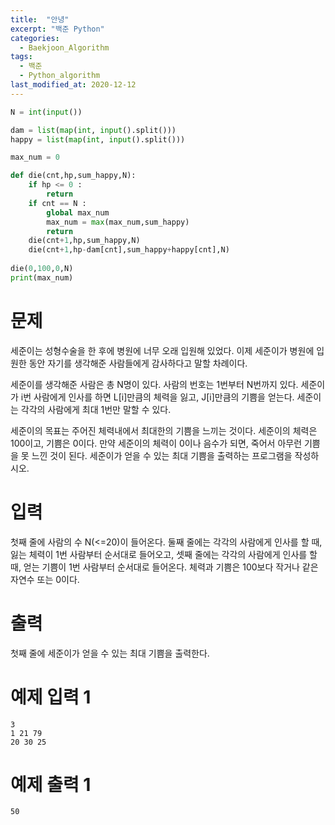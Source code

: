 ```yaml
---
title:  "안녕"
excerpt: "백준 Python"
categories:
  - Baekjoon_Algorithm
tags:
  - 백준
  - Python_algorithm
last_modified_at: 2020-12-12
---
```


```python
N = int(input())

dam = list(map(int, input().split()))
happy = list(map(int, input().split()))

max_num = 0

def die(cnt,hp,sum_happy,N):
    if hp <= 0 :
        return
    if cnt == N :
        global max_num
        max_num = max(max_num,sum_happy)
        return
    die(cnt+1,hp,sum_happy,N)
    die(cnt+1,hp-dam[cnt],sum_happy+happy[cnt],N)
    
die(0,100,0,N)
print(max_num)
```

# 문제

세준이는 성형수술을 한 후에 병원에 너무 오래 입원해 있었다. 이제 세준이가 병원에 입원한 동안 자기를 생각해준 사람들에게 감사하다고 말할 차례이다.
  
세준이를 생각해준 사람은 총 N명이 있다. 사람의 번호는 1번부터 N번까지 있다. 세준이가 i번 사람에게 인사를 하면 L[i]만큼의 체력을 잃고, J[i]만큼의 기쁨을 얻는다. 세준이는 각각의 사람에게 최대 1번만 말할 수 있다.
  
세준이의 목표는 주어진 체력내에서 최대한의 기쁨을 느끼는 것이다. 세준이의 체력은 100이고, 기쁨은 0이다. 만약 세준이의 체력이 0이나 음수가 되면, 죽어서 아무런 기쁨을 못 느낀 것이 된다. 세준이가 얻을 수 있는 최대 기쁨을 출력하는 프로그램을 작성하시오.

# 입력

첫째 줄에 사람의 수 N(<=20)이 들어온다. 둘째 줄에는 각각의 사람에게 인사를 할 때, 잃는 체력이 1번 사람부터 순서대로 들어오고, 셋째 줄에는 각각의 사람에게 인사를 할 때, 얻는 기쁨이 1번 사람부터 순서대로 들어온다. 체력과 기쁨은 100보다 작거나 같은 자연수 또는 0이다.

# 출력

첫째 줄에 세준이가 얻을 수 있는 최대 기쁨을 출력한다.

# 예제 입력 1 

```
3
1 21 79
20 30 25
```

# 예제 출력 1 

```
50
```
